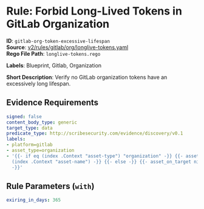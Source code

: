 # Rule: Forbid Long-Lived Tokens in GitLab Organization

**ID**: `gitlab-org-token-excessive-lifespan`  
**Source**: [v2/rules/gitlab/org/longlive-tokens.yaml](scribe-public/sample-policies.git/v2/rules/gitlab/org/longlive-tokens.yaml)  
**Rego File Path**: `longlive-tokens.rego`  

**Labels**: Blueprint, Gitlab, Organization

**Short Description**: Verify no GitLab organization tokens have an excessively long lifespan.

## Evidence Requirements

```yaml
signed: false
content_body_type: generic
target_type: data
predicate_type: http://scribesecurity.com/evidence/discovery/v0.1
labels:
- platform=gitlab
- asset_type=organization
- '{{- if eq (index .Context "asset-type") "organization" -}} {{- asset_on_target
  (index .Context "asset-name") -}} {{- else -}} {{- asset_on_target nil -}} {{- end
  -}}'
```
## Rule Parameters (`with`)

```yaml
exiring_in_days: 365
```
